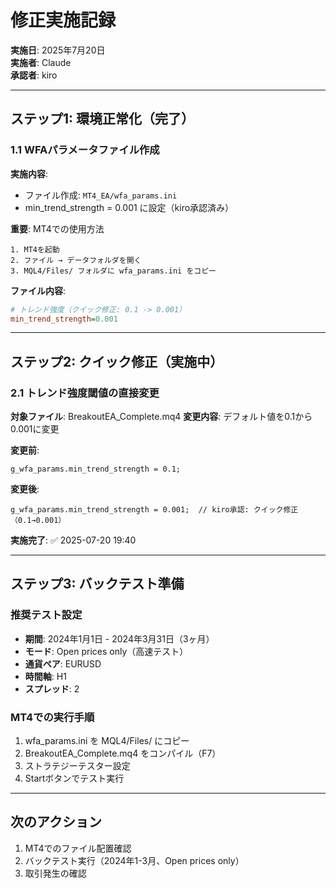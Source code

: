 # 修正実施記録

**実施日**: 2025年7月20日  
**実施者**: Claude  
**承認者**: kiro

---

## ステップ1: 環境正常化（完了）

### 1.1 WFAパラメータファイル作成
**実施内容**:
- ファイル作成: `MT4_EA/wfa_params.ini`
- min_trend_strength = 0.001 に設定（kiro承認済み）

**重要**: MT4での使用方法
```
1. MT4を起動
2. ファイル → データフォルダを開く
3. MQL4/Files/ フォルダに wfa_params.ini をコピー
```

**ファイル内容**:
```ini
# トレンド強度（クイック修正: 0.1 -> 0.001）
min_trend_strength=0.001
```

---

## ステップ2: クイック修正（実施中）

### 2.1 トレンド強度閾値の直接変更
**対象ファイル**: BreakoutEA_Complete.mq4
**変更内容**: デフォルト値を0.1から0.001に変更

**変更前**:
```mql4
g_wfa_params.min_trend_strength = 0.1;
```

**変更後**:
```mql4
g_wfa_params.min_trend_strength = 0.001;  // kiro承認: クイック修正（0.1→0.001）
```

**実施完了**: ✅ 2025-07-20 19:40

---

## ステップ3: バックテスト準備

### 推奨テスト設定
- **期間**: 2024年1月1日 - 2024年3月31日（3ヶ月）
- **モード**: Open prices only（高速テスト）
- **通貨ペア**: EURUSD
- **時間軸**: H1
- **スプレッド**: 2

### MT4での実行手順
1. wfa_params.ini を MQL4/Files/ にコピー
2. BreakoutEA_Complete.mq4 をコンパイル（F7）
3. ストラテジーテスター設定
4. Startボタンでテスト実行

---

## 次のアクション
1. MT4でのファイル配置確認
2. バックテスト実行（2024年1-3月、Open prices only）
3. 取引発生の確認